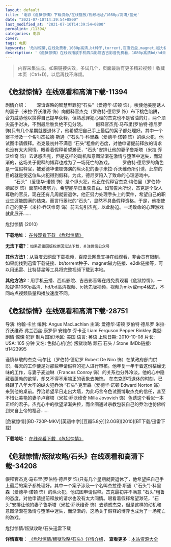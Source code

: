 ```yaml
---
layout: default
title: '电影《危狱惊情》下载资源/在线播放/视频地址/1080p/高清/蓝光'
date: "2021-07-10T14:39:54+0800"
last_modified_at: "2021-07-10T14:39:54+0800"
permalink: /11394/
categories: 电影
cover:
tags: 电影
keywords: '危狱惊情,在线免费看,1080p高清,bt种子,torrent,百度云盘,magnet,磁力链,迅雷下载资源'
description: '《危狱惊情》在线云播放手机西瓜影院吉吉影音免费看，1080p高清bd/hd未删减完整版和tc抢先枪版，mkv/mp4格式，附带bt/torrent种子、magnet/磁力链、百度云盘、网盘资源迅雷下载链接'
---
```


>内容采集生成，如果链接失效，多试几个，页面最后有更多精彩视频！收藏本页（Ctrl+D)，以后再找不麻烦。


## 《危狱惊情》在线观看和高清下载-11394

剧情介绍：　　深谙谋略的智慧型罪犯“石头”（爱德华·诺顿 饰），唆使他美丽诱人的妻子（米拉·乔沃维奇 饰）向假释官杰克（罗伯特·德尼罗 饰）布下桃色陷阱，合力威胁他以换得自己提早获释，但熟悉罪犯心理的杰克也不是省油的灯，两个顶尖高手对决，不到最后胜负绝不见分晓。 　　假释官杰克·马布里(罗伯特·德尼罗 饰)只有几个星期就要退休了，他希望把自己手上最后的案子都处理好。其中一个案子涉及一个名叫杰拉德·斯通（“石头”）·科里森（爱德华·诺顿 饰）的纵火犯，他试图申请假释。杰克最初并不满意 “石头”粗鲁的态度，对他申请提前释放的请求也没有太大同情。眼看着假释希望渺茫，"石头"安排让他的妻子鲁斯塔（米拉·乔沃维奇 饰）去诱惑杰克，但是这样的动机和意图渐渐在激情与堕落中迷失，而渐渐的，这场关于假释的博弈也成为了一场死亡的游戏。 　　罗伯特·德尼罗的角色是一位假释官，被爱德华诺顿饰演的纵火犯的妻子米拉·乔沃维奇所引诱，此举的目的就是使这位纵火犯得到假释。为此，德尼罗陷入了致命的心理游戏中。 　　“石头”（爱德华·诺顿 饰）是个纵火犯，他正在假释官杰克·梅伯里（罗伯特·德尼罗 饰）面前积极努力，希望能早日重获自由。如预告片所说，杰克是个受人尊敬的官员，现在还有几周就要退休，他正努力处理手头上的案件，希望自己的职业生涯能圆满的结束。而言行嚣张的“石头”，显然不具备假释资格。于是，他指使自己的妻子（米拉·乔沃维奇 饰）前去勾引杰克，以此胁迫。一场致命的心理游戏就此展开……


危狱惊情 (2010)

**下载地址**： [在线观看下载 《危狱惊情》](https://www.btbtdy.me/btdy/dy7787.html) 


**无法下载?**：`如果迅雷因版权原因无法下载，关注微信公众号 `

**其他方法1**：从百度云网盘下载视频，百度云网盘支持在线观看，非会员有限制，如果能找到迅雷下载链接、bt/torrent种子、magnet磁力链接、e2dk链接等，可以用迅雷、比特彗星等工具将完整视频下载到本地。

**其他方法2**：用手机云播、西瓜影院、吉吉影音等在线免费观看《危狱惊情》，一般提供1080p高清、hd/bd高清视频、tc抢先版视频，视频为mkv或mp4格式，不同站点视频质量和播放速度不同。


## 《危狱惊情》在线观看和高清下载-28751

导演: 约翰·卡兰 编剧: Angus MacLachlan 主演: 爱德华·诺顿 罗伯特·德尼罗 米拉·乔沃维奇 弗兰西丝·康罗伊 安维尔·乔卡亚 Liam Ferguson Pepper Binkley 类型: 剧情 惊悚 犯罪 制片国家/地区: 美国 语言: 英语 上映日期: 2010-10-08 片长: USA: 105 分钟 又名: 色狱心机(台) 叛狱攻略 顽石 石头 / Stone IMDb链接: tt1423995

谨慎恭敬的杰克·马尔比（罗伯特·德尼罗 Robert De Niro 饰）在某政府部门供职，每天的工作便是对那些申请假释的犯人进行审核。他年复一年干着这份枯燥无味的工作，与妻子麦迪琳（Frances Conroy 饰）的关系也分外冷淡。他的心中隐藏着蓬勃的欲望，却又不得不用端正的表象去掩饰。 在杰克即将退休的时刻，已经蹲了八年大牢的纵火犯乔治·“石头”·克里森（爱德华·诺顿 Edward Norton 饰）来到他的桌前。乔治希望早日走出大墙，为此巧言令色试图博取杰克的信任，甚至不惜让美艳的妻子卢赛塔（米拉·乔沃维奇 Milla Jovovich 饰）色诱这个看似一本正经的君子。杰克心中的欲望渐渐失控，而企图通过宗教包装自己的乔治也仿佛听到来自上帝的福音……


[危狱惊情][BD-720P-MKV][英语中字][豆瓣5.8分][2.0GB][2010][BT下载/迅雷下载]

**下载地址**： [在线观看下载 《危狱惊情》](https://www.btdx8.com/torrent/stone_2010.html) 


## 《危狱惊情/叛狱攻略/石头》在线观看和高清下载-34208

假释官杰克&middot;马布里(罗伯特&middot;德尼罗 饰)只有几个星期就要退休了，他希望把自己手上最后的案子都处理好。其中一个案子涉及一个名叫杰拉德·斯通（"石头"）&middot;科里森（爱德华&middot;诺顿 饰）的纵火犯，他试图申请假释。杰克最初并不满意 "石头"粗鲁的态度，对他申请提前释放的请求也没有太大同情。眼看着假释希望渺茫，"石头"安排让他的妻子鲁斯塔（米拉&middot;乔沃维奇 饰）去诱惑杰克，但是这样的动机和意图渐渐在激情与堕落中迷失，而渐渐的，这场关于假释的博弈也成为了一场死亡的游戏。


危狱惊情/叛狱攻略/石头迅雷下载

**详情查看**： [《危狱惊情/叛狱攻略/石头》详情介绍](/movie/34208/)， **查看更多**：[本站资源大全](/movie/t/all/)

